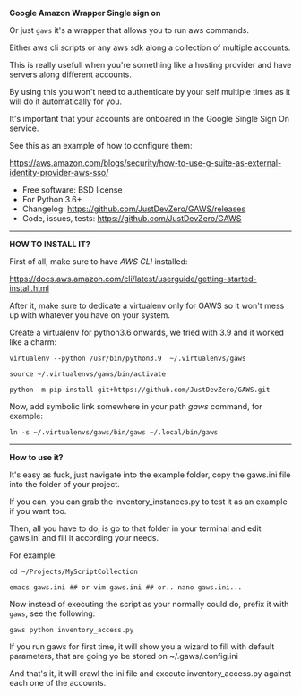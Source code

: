 **Google Amazon Wrapper Single sign on**

Or just `gaws` it's a wrapper that allows you to run aws commands.

Either aws cli scripts or any aws sdk along a collection of multiple accounts.

This is really usefull when you're something like a hosting provider and have servers along different accounts.

By using this you won't need to authenticate by your self multiple times as it will do it automatically for you.

It's important that your accounts are onboared in the Google Single Sign On service.

See this as an example of how to configure them:

https://aws.amazon.com/blogs/security/how-to-use-g-suite-as-external-identity-provider-aws-sso/



* Free software: BSD license
* For Python 3.6+
* Changelog: https://github.com/JustDevZero/GAWS/releases
* Code, issues, tests: https://github.com/JustDevZero/GAWS


----

**HOW TO INSTALL IT?**

First of all, make sure to have *AWS CLI* installed:

https://docs.aws.amazon.com/cli/latest/userguide/getting-started-install.html


After it, make sure to dedicate a virtualenv only for GAWS so it won't mess up with whatever you have on your system.


Create a virtualenv for python3.6 onwards, we tried with 3.9 and it worked like a charm:

```virtualenv --python /usr/bin/python3.9  ~/.virtualenvs/gaws```

```source ~/.virtualenvs/gaws/bin/activate```

```python -m pip install git+https://github.com/JustDevZero/GAWS.git```

Now, add symbolic link somewhere in your path *gaws* command, for example:

```ln -s ~/.virtualenvs/gaws/bin/gaws ~/.local/bin/gaws```

----

**How to use it?**

It's easy as fuck, just navigate into the example folder, copy the gaws.ini file into the folder of your project.

If you can, you can grab the inventory_instances.py to test it as an example if you want too.

Then, all you have to do, is go to that folder in your terminal and edit gaws.ini and fill it according your needs.

For example:

```cd ~/Projects/MyScriptCollection```

```emacs gaws.ini ## or vim gaws.ini ## or.. nano gaws.ini...```

 Now instead of executing the script as your normally could do, prefix it with `gaws`, see the following:

```gaws python inventory_access.py```

If you run gaws for first time, it will show you a wizard to fill with default parameters, that are going yo be stored on ~/.gaws/.config.ini

And that's it, it will crawl the ini file and execute inventory_access.py against each one of the accounts.

